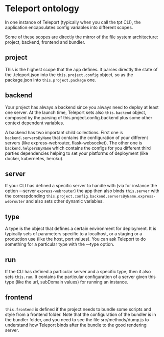# Teleport ontology
In one instance of Teleport (typically when you call the tpt CLI),
the application encapsulates config variables into different scopes.

Some of these scopes are directly the mirror of the file system architecture: project,
backend, frontend and bundler.

## project
This is the highest scope that the app defines. It parses directly
the state of the .teleport.json into the `this.project.config` object, so as the
package.json into `this.project.package` one.  

## backend
Your project has always a backend since you always need to deploy at least one server.
At the launch time, Teleport sets also `this.backend` object, composed by the parsing
of this.project.config.backend plus some other context dependent variables.

A backend has two important child collections. First one is
`backend.serversByName` that contains the configuration of your
different servers (like express-webrouter, flask-websocket). The other one is
`backend.helpersByName` which contains the configs for you different third
parties dependencies helping to set your platforms of deployment
(like docker, kubernetes, heroku).

## server
If your CLI has defined a specific server to handle with
(via for instance the option --server `express-webrouter`) the app then also binds
`this.server` with the correspdonding `this.project.config.backend.serversByName.express-webrouter`
and also sets other dynamic variables.

## type
A type is the object that defines a certain environment for deployment.
It is typically sets of parameters specific to a localhost, or a staging or a
production use (like the host, port values). You can ask Teleport to do something
for a particular type with the --type option.

## run
If the CLI has defined a particular server and a specific type, then it also sets
`this.run`. It contains the particular configuration of a server given this type
(like the url, subDomain values) for running an instance.

## frontend
`this.frontend` is defined if the project needs to bundle some scripts and style
from a frontend folder. Note that the configuration of the bundler is in the
bundler folder, and you need to see the file src/methods/dump.js to understand how
Teleport binds after the bundle to the good rendering server.
